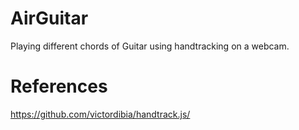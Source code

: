 # AirGuitar
Playing different chords of Guitar using handtracking on a webcam.
# References
https://github.com/victordibia/handtrack.js/
